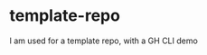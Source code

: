 <!-- INDEX=TRUE -->
<!-- SUMMARY=I am a test repo, and I do test repo things. Do you like test repos? -->
# template-repo
I am used for a template repo, with a GH CLI demo
